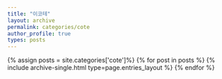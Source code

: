 ```yaml
---
title: "이코테"
layout: archive
permalink: categories/cote
author_profile: true
types: posts
---
```


{% assign posts = site.categories['cote']%}
{% for post in posts %}
{% include archive-single.html type=page.entries_layout %}
{% endfor %}
